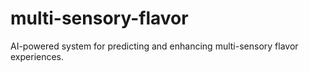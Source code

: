 # multi-sensory-flavor
AI-powered system for predicting and enhancing multi-sensory flavor experiences.
